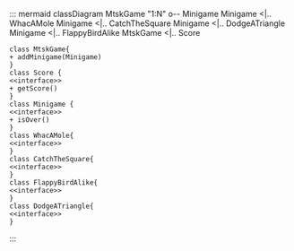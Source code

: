 ::: mermaid
classDiagram
    MtskGame  "1:N" o-- Minigame
    Minigame <|.. WhacAMole
    Minigame <|.. CatchTheSquare
    Minigame <|.. DodgeATriangle
    Minigame <|.. FlappyBirdAlike
    MtskGame <|.. Score

    class MtskGame{
    + addMinigame(Minigame)
    }
    class Score {
    <<interface>>
    + getScore()
    }
    class Minigame {
    <<interface>>
    + isOver()
    }
    class WhacAMole{
    <<interface>>
    }
    class CatchTheSquare{
    <<interface>>
    }
    class FlappyBirdAlike{
    <<interface>>
    }
    class DodgeATriangle{
    <<interface>>
    }
:::